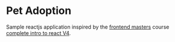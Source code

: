 # Pet Adoption

Sample reactjs application inspired by the [frontend masters](https://frontendmasters.com/dashboard/) course [complete intro to react V4](https://frontendmasters.com/courses/complete-react-v4/).
